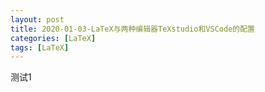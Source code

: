 ```yaml
---
layout: post
title: 2020-01-03-LaTeX与两种编辑器TeXstudio和VSCode的配置
categories: [LaTeX]
tags: [LaTeX]
---
```

测试1